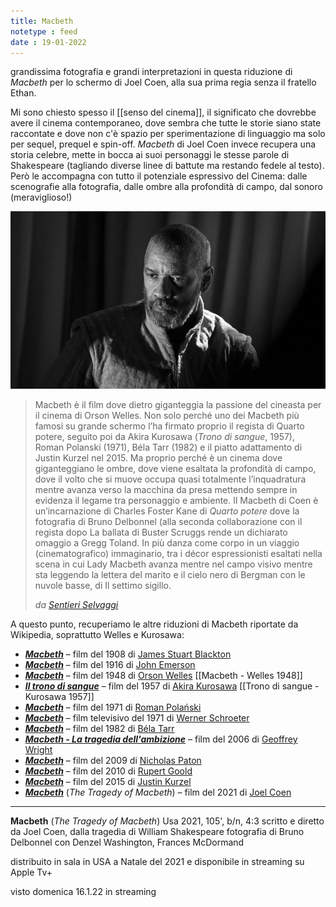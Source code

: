 ```yaml
---
title: Macbeth
notetype : feed
date : 19-01-2022
---
```


grandissima fotografia e grandi interpretazioni in questa riduzione di _Macbeth_ per lo schermo di Joel Coen, alla sua prima regia senza il fratello Ethan.

Mi sono chiesto spesso il [[senso del cinema]], il significato che dovrebbe avere il cinema contemporaneo, dove sembra che tutte le storie siano state raccontate e dove non c'è spazio per sperimentazione di linguaggio ma solo per sequel, prequel e spin-off.
_Macbeth_ di Joel Coen invece recupera una storia celebre, mette in bocca ai suoi personaggi le stesse parole di Shakespeare (tagliando diverse linee di battute ma restando fedele al testo). Però le accompagna con tutto il potenziale espressivo del Cinema: dalle scenografie alla fotografia, dalle ombre alla profondità di campo, dal sonoro (meraviglioso!)

![Denzel Washington in Macbeth](/assets/img/macbeth.jpeg "Denzel Washington in Macbeth")


> Macbeth è il film dove dietro giganteggia la passione del cineasta per il cinema di Orson Welles. Non solo perché uno dei Macbeth più famosi su grande schermo l’ha firmato proprio il regista di Quarto potere, seguito poi da Akira Kurosawa (_Trono di sangue_, 1957), Roman Polanski (1971), Béla Tarr (1982) e il piatto adattamento di Justin Kurzel nel 2015. Ma proprio perché è un cinema dove giganteggiano le ombre, dove viene esaltata la profondità di campo, dove il volto che si muove occupa quasi totalmente l’inquadratura mentre avanza verso la macchina da presa mettendo sempre in evidenza il legame tra personaggio e ambiente. Il Macbeth di Coen è un’incarnazione di Charles Foster Kane di _Quarto potere_ dove la fotografia di Bruno Delbonnel (alla seconda collaborazione con il regista dopo La ballata di Buster Scruggs rende un dichiarato omaggio a Gregg Toland. In più danza come corpo in un viaggio (cinematografico) immaginario, tra i décor espressionisti esaltati nella scena in cui Lady Macbeth avanza mentre nel campo visivo mentre sta leggendo la lettera del marito e il cielo nero di Bergman con le nuvole basse, di Il settimo sigillo.
> 
> _da [Sentieri Selvaggi](https://www.sentieriselvaggi.it/macbeth-di-joel-coen/)_


A questo punto, recuperiamo le altre riduzioni di Macbeth riportate da Wikipedia, soprattutto Welles e Kurosawa:
-   _**[Macbeth](https://it.wikipedia.org/wiki/Macbeth_(film_1908) "Macbeth (film 1908)")**_ – film del 1908 di [James Stuart Blackton](https://it.wikipedia.org/wiki/James_Stuart_Blackton "James Stuart Blackton")
-   _**[Macbeth](https://it.wikipedia.org/wiki/Macbeth_(film_1916) "Macbeth (film 1916)")**_ – film del 1916 di [John Emerson](https://it.wikipedia.org/wiki/John_Emerson "John Emerson")
-   _**[Macbeth](https://it.wikipedia.org/wiki/Macbeth_(film_1948) "Macbeth (film 1948)")**_ – film del 1948 di [Orson Welles](https://it.wikipedia.org/wiki/Orson_Welles "Orson Welles") [[Macbeth - Welles 1948]]
-   _**[Il trono di sangue](https://it.wikipedia.org/wiki/Il_trono_di_sangue "Il trono di sangue")**_ – film del 1957 di [Akira Kurosawa](https://it.wikipedia.org/wiki/Akira_Kurosawa "Akira Kurosawa") [[Trono di sangue - Kurosawa 1957]]
-   _**[Macbeth](https://it.wikipedia.org/wiki/Macbeth_(film_1971) "Macbeth (film 1971)")**_ – film del 1971 di [Roman Polański](https://it.wikipedia.org/wiki/Roman_Pola%C5%84ski "Roman Polański")
-   _**[Macbeth](https://it.wikipedia.org/w/index.php?title=Macbeth_(film_1971_Schroeter)&action=edit&redlink=1 "Macbeth (film 1971 Schroeter) (la pagina non esiste)")**_ – film televisivo del 1971 di [Werner Schroeter](https://it.wikipedia.org/wiki/Werner_Schroeter "Werner Schroeter")
-   _**[Macbeth](https://it.wikipedia.org/wiki/Macbeth_(film_1982) "Macbeth (film 1982)")**_ – film del 1982 di [Béla Tarr](https://it.wikipedia.org/wiki/B%C3%A9la_Tarr "Béla Tarr")
-   _**[Macbeth - La tragedia dell'ambizione](https://it.wikipedia.org/wiki/Macbeth_-_La_tragedia_dell%27ambizione "Macbeth - La tragedia dell'ambizione")**_ – film del 2006 di [Geoffrey Wright](https://it.wikipedia.org/wiki/Geoffrey_Wright "Geoffrey Wright")
-   _**[Macbeth](https://it.wikipedia.org/w/index.php?title=Macbeth_(film_2009)&action=edit&redlink=1 "Macbeth (film 2009) (la pagina non esiste)")**_ – film del 2009 di [Nicholas Paton](https://it.wikipedia.org/w/index.php?title=Nicholas_Paton&action=edit&redlink=1 "Nicholas Paton (la pagina non esiste)")
-   _**[Macbeth](https://it.wikipedia.org/wiki/Macbeth_(film_2010) "Macbeth (film 2010)")**_ – film del 2010 di [Rupert Goold](https://it.wikipedia.org/wiki/Rupert_Goold "Rupert Goold")
-   _**[Macbeth](https://it.wikipedia.org/wiki/Macbeth_(film_2015) "Macbeth (film 2015)")**_ – film del 2015 di [Justin Kurzel](https://it.wikipedia.org/wiki/Justin_Kurzel "Justin Kurzel")
-   _**[Macbeth](https://it.wikipedia.org/wiki/Macbeth_(film_2021) "Macbeth (film 2021)")**_ (_The Tragedy of Macbeth_) – film del 2021 di [Joel Coen](https://it.wikipedia.org/wiki/Joel_ed_Ethan_Coen "Joel ed Ethan Coen")


---
**Macbeth** (_The Tragedy of Macbeth_)
Usa 2021, 105', b/n, 4:3
scritto e diretto da Joel Coen, dalla tragedia di William Shakespeare
fotografia di Bruno Delbonnel
con Denzel Washington, Frances McDormand

distribuito in sala in USA a Natale del 2021 e disponibile in streaming su Apple Tv+

visto domenica 16.1.22 in streaming